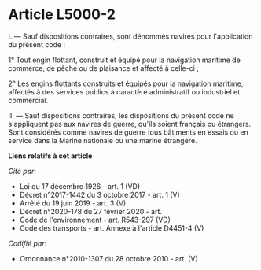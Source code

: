 # Article L5000-2

I. ― Sauf dispositions contraires, sont dénommés navires pour l'application du présent code :

1° Tout engin flottant, construit et équipé pour la navigation maritime de commerce, de pêche ou de plaisance et affecté à
celle-ci ;

2° Les engins flottants construits et équipés pour la navigation maritime, affectés à des services publics à caractère
administratif ou industriel et commercial.

II. ― Sauf dispositions contraires, les dispositions du présent code ne s'appliquent pas aux navires de guerre, qu'ils soient
français ou étrangers. Sont considérés comme navires de guerre tous bâtiments en essais ou en service dans la Marine
nationale ou une marine étrangère.

**Liens relatifs à cet article**

_Cité par_:

  - Loi du 17 décembre 1926 - art. 1 (VD)
  - Décret n°2017-1442 du 3 octobre 2017 - art. 1 (V)
  - Arrêté du 19 juin 2019 - art. 3 (V)
  - Décret n°2020-178 du 27 février 2020 - art.
  - Code de l'environnement - art. R543-297 (VD)
  - Code des transports - art. Annexe à l'article D4451-4 (V)

_Codifié par_:

  - Ordonnance n°2010-1307 du 28 octobre 2010 - art. (V)
